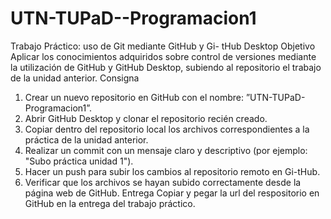 # UTN-TUPaD--Programacion1
Trabajo Práctico: uso de Git mediante GitHub y Gi-
tHub Desktop
Objetivo
Aplicar los conocimientos adquiridos sobre control de versiones mediante la utilización de GitHub y GitHub Desktop, subiendo al repositorio el trabajo de la unidad anterior.
Consigna
1. Crear un nuevo repositorio en GitHub con el nombre: ”UTN-TUPaD-Programacion1”.
2. Abrir GitHub Desktop y clonar el repositorio recién creado.
3. Copiar dentro del repositorio local los archivos correspondientes a la práctica de la unidad anterior.
4. Realizar un commit con un mensaje claro y descriptivo (por ejemplo: "Subo práctica unidad 1").
5. Hacer un push para subir los cambios al repositorio remoto en Gi-tHub.
6. Verificar que los archivos se hayan subido correctamente desde la página web de GitHub.
Entrega
Copiar y pegar la url del respositorio en GitHub en la entrega del trabajo práctico.